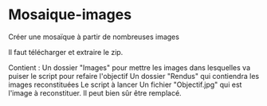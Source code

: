 # Mosaique-images
Créer une mosaïque à partir de nombreuses images

Il faut télécharger et extraire le zip.

Contient :
Un dossier "Images" pour mettre les images dans lesquelles va puiser le script pour refaire l'objectif
Un dossier "Rendus" qui contiendra les images reconstituées
Le script à lancer
Un fichier "Objectif.jpg" qui est l'image à reconstituer. Il peut bien sûr être remplacé.
